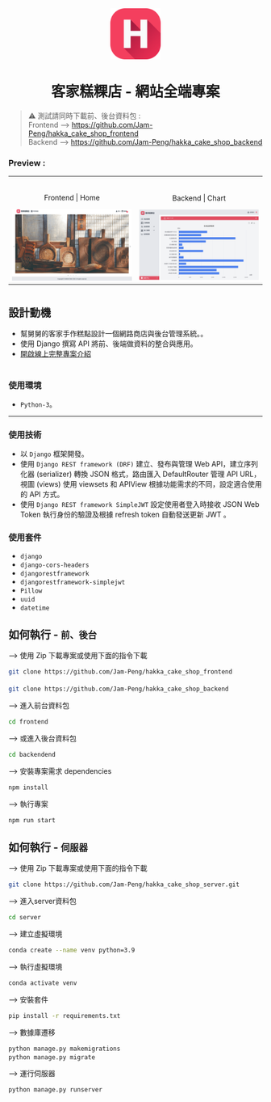 
<div align="center">
<img width="20%" src="./public/logo.png">

# 客家糕粿店 - 網站全端專案
</div>

> ⚠ 測試請同時下載前、後台資料包 : <br>
Frontend --> https://github.com/Jam-Peng/hakka_cake_shop_frontend <br>
Backend --> https://github.com/Jam-Peng/hakka_cake_shop_backend
###  Preview :

<table width="100%"> 
<tr>
<td width="50%">      
&nbsp; 
<br>
<p align="center">
  Frontend | Home
</p>
<center>
<img src="./public/front_home.png">
</td>

<td width="50%">
<br>
<p align="center">
  Backend | Chart
</p>
<center>
<img src="./public/back_chart.png">
</td>
</tr>
</table>

#

## 設計動機
- 幫舅舅的客家手作糕點設計一個網路商店與後台管理系統。。
- 使用 Django 撰寫 API 將前、後端做資料的整合與應用。
- <a href="https://drive.google.com/file/d/1MIN3X9e8rf6s-wNaw6T52tyrQcTn7GsT/view?usp=sharing" target="_blank">開啟線上完整專案介紹</a>


#
### 使用環境
- `Python-3`。

---
### 使用技術
- 以 `Django` 框架開發。
- 使用 `Django REST framework (DRF)` 建立、發布與管理 Web API，建立序列化器 (serializer) 轉換 JSON 格式，路由匯入 DefaultRouter 管理 API URL，視圖 (views) 使用 viewsets 和 APIView 根據功能需求的不同，設定適合使用的 API 方式。
- 使用 `Django REST framework SimpleJWT` 設定使用者登入時接收 JSON Web Token 執行身份的驗證及根據 refresh token 自動發送更新 JWT 。

### 使用套件
- `django`
- `django-cors-headers`
- `djangorestframework`
- `djangorestframework-simplejwt`
- `Pillow`
- `uuid`
- `datetime`


## 如何執行 - `前、後台`
--> 使用 Zip 下載專案或使用下面的指令下載
```bash
git clone https://github.com/Jam-Peng/hakka_cake_shop_frontend

git clone https://github.com/Jam-Peng/hakka_cake_shop_backend
```

--> 進入前台資料包
```bash
cd frontend
```

--> 或進入後台資料包
```bash
cd backendend
```

--> 安裝專案需求 dependencies
```bash
npm install
```

--> 執行專案
```bash
npm run start
```

## 如何執行 - `伺服器`
--> 使用 Zip 下載專案或使用下面的指令下載
```bash
git clone https://github.com/Jam-Peng/hakka_cake_shop_server.git
```

--> 進入server資料包
```bash
cd server
```

--> 建立虛擬環境
```bash
conda create --name venv python=3.9
```

--> 執行虛擬環境
```bash
conda activate venv
```

--> 安裝套件
```bash
pip install -r requirements.txt
```

--> 數據庫遷移
```bash
python manage.py makemigrations
python manage.py migrate
```

--> 運行伺服器
```bash
python manage.py runserver
```
